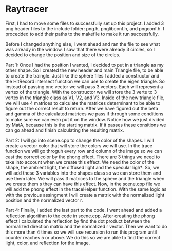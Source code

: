 # Raytracer

First, I had to move some files to successfully set up this project. I added 3 png header files to the include folder: png.h, pnglibconf.h, and pngconf.h. I procedded to add their paths to the makefile to make it run successfully. 

Before I changed anything else, I went ahead and ran the file to see what was already in the window. I saw that there were already 3 circles, so I decided to change the position and size of the circles. 

Part 1:
Once I had the position I wanted, I decided to put in a triangle as my other shape. So I created the new header and main Triangle file, to be able to create the traingle. Just like the sphere files I added a constructor and the HitRecord intersect function we can use to create the eigen triangle. So instead of passing one vector we will pass 3 vectors. Each will represent a vertex of the triangle. With the constructor we will store the 3 verte to 3 vertex in the triangle class as V1, V2, and V3. Inside of the new triangle file, we will use 4 matrices to calculate the matrices determinant to be able to figure out the correct result to return. After we have figured out the beta and gamma of the calculated matrices we pass if through some conditions to make sure we can even put it on the window. Notice how we just divided by MatA, because this is the starting matrix. If it passes these consitions we can go ahead and finish calculating the resulting matrix.

Part 2:
I will go into scene.cpp to change the color of the shapes. I will create a vector color that will store the colors we will use. In the trace function we will go throguh every row and column of the image so we can cast the correct color by the phong effect. There are 3 things we need to take into account when we create this effect. We need the color of the shape, the ambient light, the diffused light and the specular ligh†. So, we will add these 3 variables into the shapes class so we can store them and use them later. We will pass 3 matrices to the sphere and the triangle when we create them s they can have this effect. Now, in the scene.cpp file we will add the phong effect in the traceHelper function. With the same logic as with the previous assingment I will create a matrix with the normalized light position and the normalized vector r.

Part 4: 
Finally, I added the last part to the code. I went ahead and added a reflection algorithm to the code in scene.cpp. After creating the phong effect I calculated the reflection by find the dot product between the normalized direction matrix and the normalized r vector. Then we want to do this more than 4 times so we will use recursion to run this program until counter reaches 5 or above. We do this so we are able to find the correct light, color, and reflection for the image.



